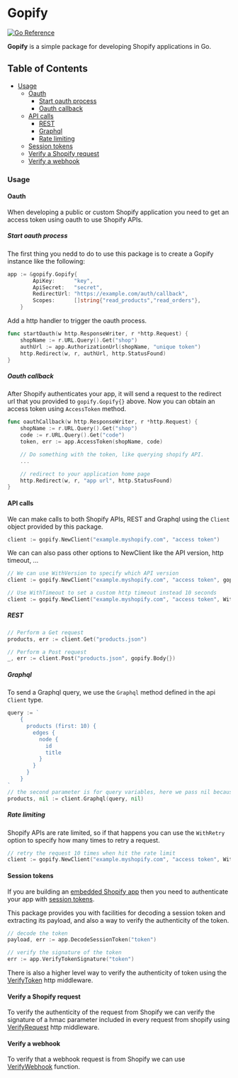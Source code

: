 # Gopify


[![Go Reference](https://pkg.go.dev/badge/github.com/oussama4/gopify.svg)](https://pkg.go.dev/github.com/oussama4/gopify)

**Gopify** is a simple package for developing Shopify applications in Go.


## Table of Contents

 - [Usage](#usage)
   - [Oauth](#oauth)
	 - [Start oauth process](#start-oauth-process)
	 - [Oauth callback](#oauth-callback)
   - [API calls](#api-calls)
	 - [REST](#rest)
	 - [Graphql](#graphql)
	 - [Rate limiting](#rate-limiting)
   - [Session tokens](#session-tokens)
   - [Verify a Shopify request](#verify-a-shopify-request)
   - [Verify a webhook](#verify-a-webhook)


### Usage
#### Oauth
When developing a public or custom Shopify application you need to get an access token using oauth to use Shopify APIs.

##### Start oauth process
The first thing you nedd to do to use this package is to create a Gopify instance like the following:
```go
app := &gopify.Gopify{
		ApiKey:      "key",
		ApiSecret:   "secret",
		RedirectUrl: "https://example.com/auth/callback",
		Scopes:      []string{"read_products","read_orders"},
	}
```

Add a http handler to trigger the oauth process.

```go
func startOauth(w http.ResponseWriter, r *http.Request) {
    shopName := r.URL.Query().Get("shop")
    authUrl := app.AuthorizationUrl(shopName, "unique token")
    http.Redirect(w, r, authUrl, http.StatusFound)
}
```

##### Oauth callback
After Shopify authenticates your app, it will send a request to the redirect url that you provided to `gopify.Gopify{}` above. Now you can obtain an access token using `AccessToken` method.

```go
func oauthCallback(w http.ResponseWriter, r *http.Request) {
	shopName := r.URL.Query().Get("shop")
	code := r.URL.Query().Get("code")
	token, err := app.AccessToken(shopName, code)

	// Do something with the token, like querying shopify API.
	...

	// redirect to your application home page
	http.Redirect(w, r, "app url", http.StatusFound)
}
```


#### API calls
We can make calls to both Shopify APIs, REST and Graphql using the `Client` object provided by this package.

```go
client := gopify.NewClient("example.myshopify.com", "access token")
```

We can can also pass other options to NewClient like the API version, http timeout, ...

```go
// We can use WithVersion to specify which API version
client := gopify.NewClient("example.myshopify.com", "access token", gopify.WithVersion("2021-10"))

// Use WithTimeout to set a custom http timeout instead 10 seconds
client := gopify.NewClient("example.myshopify.com", "access token", WithTimeout(20))
```

##### REST
```go
// Perform a Get request
products, err := client.Get("products.json")

// Perform a Post request
_, err := client.Post("products.json", gopify.Body{})
```

##### Graphql
To send a Graphql query, we use the `Graphql` method defined in the api `Client` type.

```go
query := `
	{
      products (first: 10) {
        edges {
          node {
            id
            title
          }
        }
      }
    }
`
// the second parameter is for query variables, here we pass nil because we don't have any variables
products, nil := client.Graphql(query, nil)
```

##### Rate limiting
Shopify APIs are rate limited, so if that happens you can use the `WithRetry` option to specify how many times to retry a request.

```go
// retry the request 10 times when hit the rate limit
client := gopify.NewClient("example.myshopify.com", "access token", WithRetry(10))
```

#### Session tokens
If you are building an [embedded Shopify app](https://shopify.dev/apps/getting-started/app-types#embedded-apps) then you need to authenticate your app with [session tokens](https://shopify.dev/apps/auth/session-tokens).

This package provides you with facilities for decoding a session token and extracting its payload, and also a way to verify the authenticity of the token.

```go
// decode the token 
payload, err := app.DecodeSessionToken("token")

// verify the signature of the token
err := app.VerifyTokenSignature("token")
```

There is also a higher level way to verify the authenticity of token using the [VerifyToken](https://pkg.go.dev/github.com/oussama4/gopify#Gopify.VerifyToken) http middleware.

#### Verify a Shopify request
To verify the authenticity of the request from Shopify we can verify the signature of a hmac parameter included in every request from shopify using [VerifyRequest](https://pkg.go.dev/github.com/oussama4/gopify#Gopify.VerifyRequest) http middleware.

#### Verify a webhook
To verify that a webhook request is from Shopify we can use [VerifyWebhook](https://pkg.go.dev/github.com/oussama4/gopify#Gopify.VerifyWebhook) function.